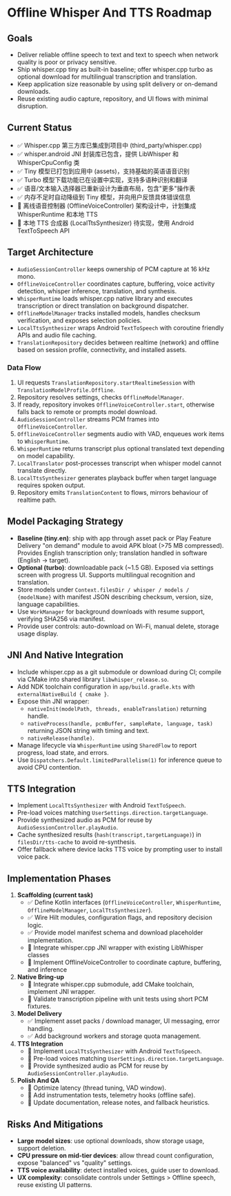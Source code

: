 # Offline Whisper And TTS Roadmap

## Goals
- Deliver reliable offline speech to text and text to speech when network quality is poor or privacy sensitive.
- Ship whisper.cpp tiny as built-in baseline; offer whisper.cpp turbo as optional download for multilingual transcription and translation.
- Keep application size reasonable by using split delivery or on-demand downloads.
- Reuse existing audio capture, repository, and UI flows with minimal disruption.

## Current Status
- ✅ Whisper.cpp 第三方库已集成到项目中 (third_party/whisper.cpp)
- ✅ whisper.android JNI 封装库已包含，提供 LibWhisper 和 WhisperCpuConfig 类
- ✅ Tiny 模型已打包到应用中 (assets)，支持基础的英语语音识别
- ✅ Turbo 模型下载功能已在设置中实现，支持多语种识别和翻译
- ✅ 语音/文本输入选择器已重新设计为垂直布局，包含"更多"操作表
- ✅ 内存不足时自动降级到 Tiny 模型，并向用户反馈具体错误信息
- 🔄 离线语音控制器 (OfflineVoiceController) 架构设计中，计划集成 WhisperRuntime 和本地 TTS
- 🔄 本地 TTS 合成器 (LocalTtsSynthesizer) 待实现，使用 Android TextToSpeech API

## Target Architecture
- `AudioSessionController` keeps ownership of PCM capture at 16 kHz mono.
- `OfflineVoiceController` coordinates capture, buffering, voice activity detection, whisper inference, translation, and synthesis.
- `WhisperRuntime` loads whisper.cpp native library and executes transcription or direct translation on background dispatcher.
- `OfflineModelManager` tracks installed models, handles checksum verification, and exposes selection policies.
- `LocalTtsSynthesizer` wraps Android `TextToSpeech` with coroutine friendly APIs and audio file caching.
- `TranslationRepository` decides between realtime (network) and offline based on session profile, connectivity, and installed assets.

### Data Flow
1. UI requests `TranslationRepository.startRealtimeSession` with `TranslationModelProfile.Offline`.
2. Repository resolves settings, checks `OfflineModelManager`.
3. If ready, repository invokes `OfflineVoiceController.start`, otherwise falls back to remote or prompts model download.
4. `AudioSessionController` streams PCM frames into `OfflineVoiceController`.
5. `OfflineVoiceController` segments audio with VAD, enqueues work items to `WhisperRuntime`.
6. `WhisperRuntime` returns transcript plus optional translated text depending on model capability.
7. `LocalTranslator` post-processes transcript when whisper model cannot translate directly.
8. `LocalTtsSynthesizer` generates playback buffer when target language requires spoken output.
9. Repository emits `TranslationContent` to flows, mirrors behaviour of realtime path.

## Model Packaging Strategy
- **Baseline (tiny.en)**: ship with app through asset pack or Play Feature Delivery "on demand" module to avoid APK bloat (>75 MB compressed). Provides English transcription only; translation handled in software (English -> target).
- **Optional (turbo)**: downloadable pack (~1.5 GB). Exposed via settings screen with progress UI. Supports multilingual recognition and translation.
- Store models under `Context.filesDir / whisper / models / {modelName}` with manifest JSON describing checksum, version, size, language capabilities.
- Use `WorkManager` for background downloads with resume support, verifying SHA256 via manifest.
- Provide user controls: auto-download on Wi-Fi, manual delete, storage usage display.

## JNI And Native Integration
- Include whisper.cpp as a git submodule or download during CI; compile via CMake into shared library `libwhisper_release.so`.
- Add NDK toolchain configuration in `app/build.gradle.kts` with `externalNativeBuild { cmake }`.
- Expose thin JNI wrapper:
  - `nativeInit(modelPath, threads, enableTranslation)` returning handle.
  - `nativeProcess(handle, pcmBuffer, sampleRate, language, task)` returning JSON string with timing and text.
  - `nativeRelease(handle)`.
- Manage lifecycle via `WhisperRuntime` using `SharedFlow` to report progress, load state, and errors.
- Use `Dispatchers.Default.limitedParallelism(1)` for inference queue to avoid CPU contention.

## TTS Integration
- Implement `LocalTtsSynthesizer` with Android `TextToSpeech`.
- Pre-load voices matching `UserSettings.direction.targetLanguage`.
- Provide synthesized audio as PCM for reuse by `AudioSessionController.playAudio`.
- Cache synthesized results (`hash(transcript,targetLanguage)`) in `filesDir/tts-cache` to avoid re-synthesis.
- Offer fallback where device lacks TTS voice by prompting user to install voice pack.

## Implementation Phases
1. **Scaffolding (current task)**  
   - ✅ Define Kotlin interfaces (`OfflineVoiceController`, `WhisperRuntime`, `OfflineModelManager`, `LocalTtsSynthesizer`).  
   - ✅ Wire Hilt modules, configuration flags, and repository decision logic.  
   - ✅ Provide model manifest schema and download placeholder implementation.
   - 🔄 Integrate whisper.cpp JNI wrapper with existing LibWhisper classes
   - 🔄 Implement OfflineVoiceController to coordinate capture, buffering, and inference
2. **Native Bring-up**  
   - 🔄 Integrate whisper.cpp submodule, add CMake toolchain, implement JNI wrapper.  
   - 🔄 Validate transcription pipeline with unit tests using short PCM fixtures.
3. **Model Delivery**  
   - ✅ Implement asset packs / download manager, UI messaging, error handling.  
   - ✅ Add background workers and storage quota management.
4. **TTS Integration**  
   - 🔄 Implement `LocalTtsSynthesizer` with Android `TextToSpeech`.
   - 🔄 Pre-load voices matching `UserSettings.direction.targetLanguage`.
   - 🔄 Provide synthesized audio as PCM for reuse by `AudioSessionController.playAudio`.
5. **Polish And QA**  
   - 🔄 Optimize latency (thread tuning, VAD window).  
   - 🔄 Add instrumentation tests, telemetry hooks (offline safe).  
   - 🔄 Update documentation, release notes, and fallback heuristics.

## Risks And Mitigations
- **Large model sizes**: use optional downloads, show storage usage, support deletion.  
- **CPU pressure on mid-tier devices**: allow thread count configuration, expose "balanced" vs "quality" settings.  
- **TTS voice availability**: detect installed voices, guide user to download.  
- **UX complexity**: consolidate controls under Settings > Offline speech, reuse existing UI patterns.
